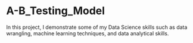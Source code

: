 # A-B_Testing_Model
In this project, I demonstrate some of my Data Science skills such as data wrangling, machine learning techniques, and data analytical skills.
